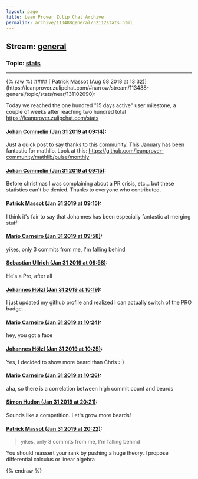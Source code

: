 ```yaml
---
layout: page
title: Lean Prover Zulip Chat Archive 
permalink: archive/113488general/32112stats.html
---
```


## Stream: [general](https://leanprover-community.github.io/archive/113488general/index.html)
### Topic: [stats](https://leanprover-community.github.io/archive/113488general/32112stats.html)

---

<base href="https://leanprover.zulipchat.com">
{% raw %}
#### [ Patrick Massot (Aug 08 2018 at 13:32)](https://leanprover.zulipchat.com/#narrow/stream/113488-general/topic/stats/near/131102090):
<p>Today we reached the one hundred "15 days active" user milestone, a couple of weeks after reaching two hundred total <a href="stats" target="_blank" title="stats">https://leanprover.zulipchat.com/stats</a></p>

#### [ Johan Commelin (Jan 31 2019 at 09:14)](https://leanprover.zulipchat.com/#narrow/stream/113488-general/topic/stats/near/157254946):
<p>Just a quick post to say thanks to this community. This January has been fantastic for mathlib. Look at this: <a href="https://github.com/leanprover-community/mathlib/pulse/monthly" target="_blank" title="https://github.com/leanprover-community/mathlib/pulse/monthly">https://github.com/leanprover-community/mathlib/pulse/monthly</a></p>

#### [ Johan Commelin (Jan 31 2019 at 09:15)](https://leanprover.zulipchat.com/#narrow/stream/113488-general/topic/stats/near/157254972):
<p>Before christmas I was complaining about a PR crisis, etc... but these statistics can't be denied. Thanks to everyone who contributed.</p>

#### [ Patrick Massot (Jan 31 2019 at 09:15)](https://leanprover.zulipchat.com/#narrow/stream/113488-general/topic/stats/near/157254973):
<p>I think it's fair to say that Johannes has been especially fantastic at merging stuff</p>

#### [ Mario Carneiro (Jan 31 2019 at 09:58)](https://leanprover.zulipchat.com/#narrow/stream/113488-general/topic/stats/near/157256916):
<p>yikes, only 3 commits from me, I'm falling behind</p>

#### [ Sebastian Ullrich (Jan 31 2019 at 09:58)](https://leanprover.zulipchat.com/#narrow/stream/113488-general/topic/stats/near/157256921):
<p>He's a Pro, after all</p>

#### [ Johannes Hölzl (Jan 31 2019 at 10:19)](https://leanprover.zulipchat.com/#narrow/stream/113488-general/topic/stats/near/157258062):
<p>I just updated my github profile and realized I can actually switch of the PRO badge...</p>

#### [ Mario Carneiro (Jan 31 2019 at 10:24)](https://leanprover.zulipchat.com/#narrow/stream/113488-general/topic/stats/near/157258315):
<p>hey, you got a face</p>

#### [ Johannes Hölzl (Jan 31 2019 at 10:25)](https://leanprover.zulipchat.com/#narrow/stream/113488-general/topic/stats/near/157258351):
<p>Yes, I decided to show more beard than Chris :-)</p>

#### [ Mario Carneiro (Jan 31 2019 at 10:26)](https://leanprover.zulipchat.com/#narrow/stream/113488-general/topic/stats/near/157258412):
<p>aha, so there is a correlation between high commit count and beards</p>

#### [ Simon Hudon (Jan 31 2019 at 20:21)](https://leanprover.zulipchat.com/#narrow/stream/113488-general/topic/stats/near/157297663):
<p>Sounds like a competition. Let's grow more beards!</p>

#### [ Patrick Massot (Jan 31 2019 at 20:22)](https://leanprover.zulipchat.com/#narrow/stream/113488-general/topic/stats/near/157297782):
<blockquote>
<p>yikes, only 3 commits from me, I'm falling behind</p>
</blockquote>
<p>You should reassert your rank by pushing a huge theory. I propose differential calculus or linear algebra</p>


{% endraw %}
